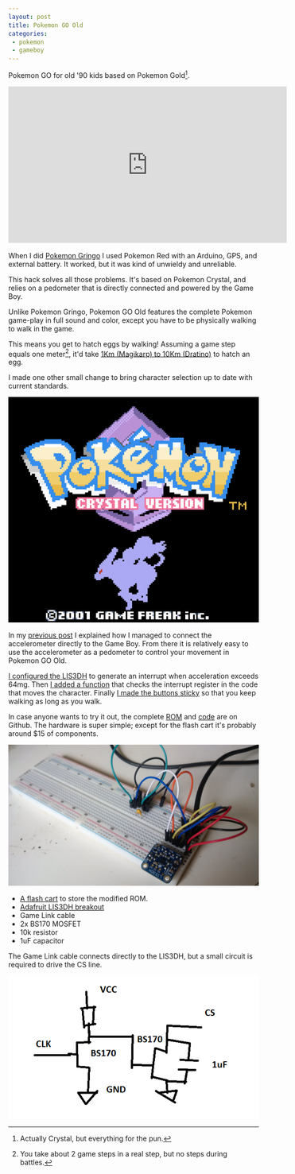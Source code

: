 ```yaml
---
layout: post
title: Pokemon GO Old
categories:
 - pokemon
 - gameboy
---
```


Pokemon GO for old '90 kids based on Pokemon Gold[^1].

<iframe width="560" height="315" src="https://www.youtube.com/embed/T-5NcJOQtjA" frameborder="0" allowfullscreen> </iframe>

When I did [Pokemon Gringo](/2016/07/21/pokemon-gringo.html) I used Pokemon Red with an Arduino, GPS, and external battery. It worked, but it was kind of unwieldy and unreliable.

This hack solves all those problems. It's based on Pokemon Crystal, and relies on a pedometer that is directly connected and powered by the Game Boy.

Unlike Pokemon Gringo, Pokemon GO Old features the complete Pokemon game-play in full sound and color, except you have to be physically walking to walk in the game.

This means you get to hatch eggs by walking! Assuming a game step equals one meter[^2], it'd take [1Km (Magikarp) to 10Km (Dratino)](http://www.psypokes.com/gsc/breeding.php) to hatch an egg.

I made one other small change to bring character selection up to date with current standards.

![choose your style](/images/gbstep/poke.gif)

In my [previous post](/2016/08/28/connect-spi-sensors-to-a-game-boy.html) I explained how I managed to connect the accelerometer directly to the Game Boy. From there it is relatively easy to use the accelerometer as a pedometer to control your movement in Pokemon GO Old.

[I configured the LIS3DH](https://github.com/pret/pokecrystal/blob/2471cf406e2ef7c983db691fa4bac7ce91dd7d18/home/init.asm#L167-L206) to generate an interrupt when acceleration exceeds 64mg. Then [I added a function](https://github.com/pret/pokecrystal/blob/2471cf406e2ef7c983db691fa4bac7ce91dd7d18/engine/player_movement.asm#L453-L465) that checks the interrupt register in the code that moves the character. Finally [I made the buttons sticky](https://github.com/pret/pokecrystal/blob/056f9378896589bd41dbc0aacc8a5e6e2fab548c/engine/player_movement.asm#L16-L20) so that you keep walking as long as you walk.

In case anyone wants to try it out, the complete [ROM](https://github.com/pepijndevos/pokecrystal/releases/download/1.0/pokecrystal.gbc) and [code](https://github.com/pepijndevos/pokecrystal/tree/pedometer) are on Github.
The hardware is super simple; except for the flash cart it's probably around $15 of components.

![ball of wires](/images/gbstep/LIS3DH.jpg)

 * [A flash cart](http://www.retrotowers.co.uk/gb-gameboy-usb-smart-card-64m) to store the modified ROM.
 * [Adafruit LIS3DH breakout](https://www.adafruit.com/product/2809)
 * Game Link cable
 * 2x BS170 MOSFET
 * 10k resistor
 * 1uF capacitor

The Game Link cable connects directly to the LIS3DH, but a small circuit is required to drive the CS line.

![buffer](/images/gbstep/buffer.png)

[^1]: Actually Crystal, but everything for the pun.
[^2]: You take about 2 game steps in a real step, but no steps during battles.

